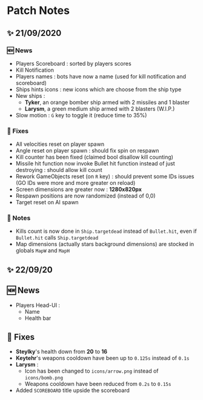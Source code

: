 # Patch Notes

## ✨ **21/09/2020**
### 🆕 News
+ Players Scoreboard : sorted by players scores
+ Kill Notification
+ Players names : bots have now a name (used for kill notification and scoreboard)
+ Ships hints icons : new icons which are choose from the ship type
+ New ships : 
    + **Tyker**, an orange bomber ship armed with 2 missiles and 1 blaster
    + **Larysm**, a green medium ship armed with 2 blasters (W.I.P.)
+ Slow motion : `G` key to toggle it (reduce time to 35%)

### 🔧 Fixes
+ All velocities reset on player spawn
+ Angle reset on player spawn : should fix spin on respawn
+ Kill counter has been fixed (claimed bool disallow kill counting)
+ Missile hit function now invoke Bullet hit function instead of just destroying : should allow kill count
+ Rework GameObjects reset (on `R` key) : should prevent some IDs issues (GO IDs were more and more greater on reload)
+ Screen dimensions are greater now : **1280x820px**
+ Respawn positions are now randomized (instead of 0,0)
+ Target reset on AI spawn

### 📃 Notes
+ Kills count is now done in `Ship.targetdead` instead of `Bullet.hit`, even if `Bullet.hit` calls `Ship.targetdead`
+ Map dimensions (actually stars background dimensions) are stocked in globals `MapW` and `MapH`

## ✨ **22/09/20**
## 🆕 News
+ Players Head-UI :
    + Name
    + Health bar

## 🔧 Fixes
+ **Steylky**'s health down from **20** to **16**
+ **Keytehr**'s weapons cooldown have been up to `0.125s` instead of `0.1s`
+ **Larysm** :
    + Icon has been changed to `icons/arrow.png` instead of `icons/bomb.png`
    + Weapons cooldown have been reduced from `0.2s` to `0.15s`
+ Added `SCOREBOARD` title upside the scoreboard